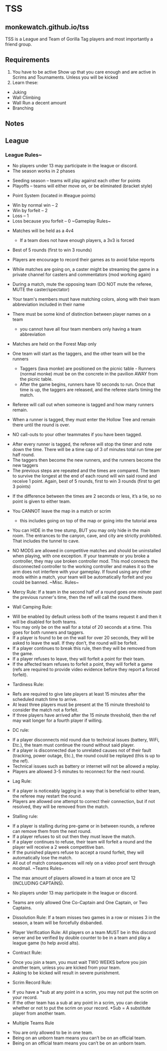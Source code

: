 # TSS
## monkewatch.github.io/tss
TSS is a League and Team of Gorilla Tag players and most importantly a friend group.

## Requirements
1. You have to be active
Show up that you care enough and are active in Scrims and Tournaments. Unless you will be kicked
2. Learn these:
- Juking
- Wall Climbing
- Wall Run a decent amount
- Branching

## Notes


## League
### League Rules~

- No players under 13 may participate in the league or discord.
- The season works in 2 phases
+    Seeding season – teams will play against each other for points
+    Playoffs – teams will either move on, or be eliminated (bracket style)

- Point System (located in #league points)
+    Win by normal win – 2
+    Win by forfeit – 2
+    Loss – 1
+    Loss because you forfeit – 0 
~Gameplay Rules~

- Matches will be held as a 4v4
  + If a team does not have enough players, a 3v3 is forced

- Best of 5 rounds (first to win 3 rounds)

- Players are encourage to record their games as to avoid false reports

- While matches are going on, a caster might be streaming the game in a private channel for casters and commentators (mod working again)

- During a match, mute the opposing team (DO NOT mute the referee, MUTE the caster/spectator)

- Your team's members must have matching colors, along with their team abbreviation included in their name

- There must be some kind of distinction between player names on a team
  + you cannot have all four team members only having a team abbreviation

- Matches are held on the Forest Map only

- One team will start as the taggers, and the other team will be the runners
  + Taggers (lava monke) are positioned on the picnic table - Runners (normal monke) must be on the concrete in the pavilion AWAY from the picnic table.
  + After the game begins, runners have 10 seconds to run. Once that time is up, the taggers are released, and the referee starts timing the match. 
-    Referee will call out when someone is tagged and how many runners remain.
  + When a runner is tagged, they must enter the Hollow Tree and remain there until the round is over.

-    NO call-outs to your other teammates if you have been tagged.
  + After every runner is tagged, the referee will stop the timer and note down the time. There will be a time cap of 3 of minutes total run time per half round.
  + The taggers then become the new runners, and the runners become the new taggers
  + The previous steps are repeated and the times are compared. The team to survive the longest at the end of each round will win said round and receive 1 point. Again, best of 5 rounds, first to win 3 rounds (first to get 3 points)

-    If the difference between the times are 2 seconds or less, it’s a tie, so no point is given to either team.

- You CANNOT leave the map in a match or scrim
  + this includes going on top of the map or going into the tutorial area

- You can HIDE in the tree stump, BUT you may only hide in the main room. The entrances to the canyon, cave, and city are strictly prohibited. That includes the tunnel to cave.

- NO MODS are allowed in competitive matches and should be uninstalled when playing, with one exception. If your teammate or you broke a controller, they may use broken controller mod. This mod connects the disconnected controller to the working controller and makes it so the arm does not interfere with your gameplay. If found using any other mods within a match, your team will be automatically forfeit and you could be banned. 
~Misc. Rules~

-    Mercy Rule: If a team in the second half of a round goes one minute past the previous runner's time, then the ref will call the round there.

- Wall Camping Rule: 
+ Will be enabled by default unless both of the teams request it and then it will be disabled for both teams. 
+ You may only be on the wall for a total of 20 seconds at a time. This goes for both runners and taggers.
+ If a player is found to be on the wall for over 20 seconds, they will be asked to leave the wall. If they don’t, the round will be forfeit.
+ If a player continues to break this rule, then they will be removed from the game.
+ If a player refuses to leave, they will forfeit a point for their team.
+ If the affected team refuses to forfeit a point, they will forfeit a game (refs are required to provide video evidence before they report a forced forfeit).

-  Tardiness Rule: 
+ Refs are required to give late players at least 15 minutes after the scheduled match time to arrive.
+ At least three players must be present at the 15 minute threshold to consider the match not a forfeit.
+ If three players have arrived after the 15 minute threshold, then the ref may wait longer for a fourth player if willing. 
- DC rule: 
+ If a player disconnects mid round due to technical issues (battery, WiFi, Etc.), the team must continue the round without said player. 
+ If a player is disconnected due to unrelated causes not of their fault (tracking, power outage, Etc.), the round could be replayed (this is up to the ref). 
+ Technical issues such as battery or internet will not be allowed a replay. 
+ Players are allowed 3-5 minutes to reconnect for the next round.

- Lag Rule: 
+ If a player is noticeably lagging in a way that is beneficial to either team, the referee may restart the round. 
+ Players are allowed one attempt to correct their connection, but if not resolved, they will be removed from the match.

- Stalling rule: 
+ If a player is stalling during pre-game or in between rounds, a referee can remove them from the next round. 
+ If a player refuses to sit out then they must leave the match.
+ If a player continues to refuse, their team will forfeit a round and the player will receive a 2 week competitive ban.
+ If the punished players refuse to accept a round forfeit, they will automatically lose the match.
+ All out of match consequences will rely on a video proof sent through modmail. 
~Teams Rules~

- The max amount of players allowed in a team at once are 12 (INCLUDING CAPTAINS).

- No players under 13 may participate in the league or discord.

- Teams are only allowed One Co-Captain and One Captain, or Two Captains.

- Dissolution Rule: If a team misses two games in a row or misses 3 in the season, a team will be forcefully disbanded.

- Player Verification Rule: All players on a team MUST be in this discord server and be verified by double counter to be in a team and play a league game (to help avoid alts).

- Contract Rule: 
+ Once you join a team, you must wait TWO WEEKS before you join another team, unless you are kicked from your team. 
+ Asking to be kicked will result in severe punishment.

- Scrim Record Rule:
+ If you have a *sub at any point in a scrim, you may not put the scrim on your record.
+ If the other team has a sub at any point in a scrim, you can decide whether or not to put the scrim on your record.
*Sub = A substitute player from another team.

- Multiple Teams Rule
+ You are only allowed to be in one team.
+ Being on an unborn team means you can’t be on an official team. 
+ Being on an official team means you can’t be on an unborn team.
